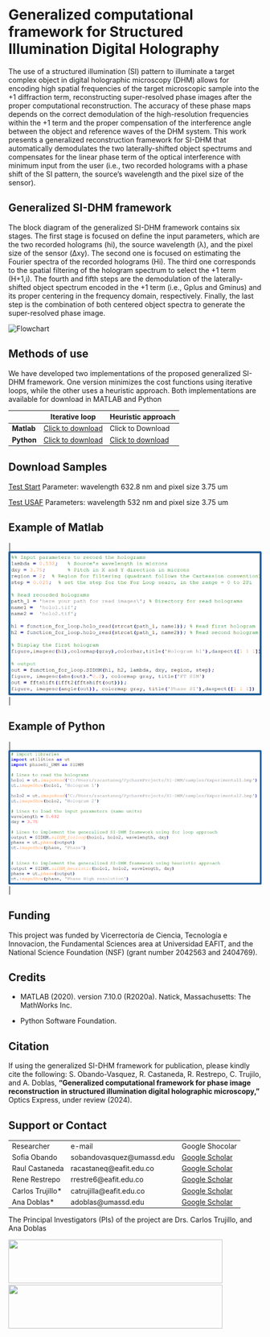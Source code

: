# Generalized computational framework for Structured Illumination Digital Holography
The use of a structured illumination (SI) pattern to illuminate a target complex object in digital holographic microscopy (DHM) allows for encoding high spatial frequencies of the target microscopic sample into the +1 diffraction term, reconstructing super-resolved phase images after the proper computational reconstruction. The accuracy of these phase maps depends on the correct demodulation of the high-resolution frequencies within the +1 term and the proper compensation of the interference angle between the object and reference waves of the DHM system. This work presents a generalized reconstruction framework for SI-DHM that automatically demodulates the two laterally-shifted object spectrums and compensates for the linear phase term of the optical interference with minimum input from the user (i.e., two recorded holograms with a phase shift of the SI pattern, the source’s wavelength and the pixel size of the sensor). 

## Generalized SI-DHM framework 
The block diagram of the generalized SI-DHM framework contains six stages. The first stage is focused on define the input parameters, which are the two recorded holograms (hi), the source wavelength (λ), and the pixel size of the sensor (Δxy). The second one is focused on estimating the Fourier spectra of the recorded holograms (Hi). The third one corresponds to the spatial filtering of the hologram spectrum to select the +1 term (H+1,i). The fourth and fifth steps are the demodulation of the laterally-shifted object spectrum encoded in the +1 term (i.e., Gplus and Gminus) and its proper centering in the frequency domain, respectively. Finally, the last step is the combination of both centered object spectra to generate the super-resolved phase image.


![Flowchart](/Images/flow.png)

## Methods of use
We have developed two implementations of the proposed generalized SI-DHM framework. One version minimizes the cost functions using iterative loops, while the other uses a heuristic approach. Both implementations are available for download in MATLAB and Python


<div class="table_component" role="region" tabindex="0">
<table>
    <thead>
        <tr>
            <th></th>
            <th>Iterative loop</th>
            <th>Heuristic approach</th>
        </tr>
    </thead>
    <tbody>
        <tr>
            <td><b>Matlab</b></td>
            <td><a href="https://drive.google.com/drive/folders/1Oz5mtYSKc5vJz513uIfBq5hGq6Ps58xu?usp=sharing" download>Click to download</a></td>
            <td>Click to Download</td>
        </tr>
        <tr>
            <td><b>Python</b></td>
            <td><a href="https://drive.google.com/drive/folders/18gG1earq-w9dI_Nl5ZCrUP7y6cUk4riR?usp=drive_link" download>Click to download</a></td>
            <td><a href="https://drive.google.com/drive/folders/18gG1earq-w9dI_Nl5ZCrUP7y6cUk4riR?usp=drive_link" download>Click to download</a></td>
        </tr>
    </tbody>
</table>
</div>


## Download Samples
<a href="https://github.com/sophiaresearchlaboratory/Blind-SI-DHM.io/tree/main/Samples/start">Test Start</a> 
Parameter: wavelength 632.8 nm and pixel size 3.75 um

<a href="https://github.com/sophiaresearchlaboratory/Blind-SI-DHM.io/tree/main/Samples/USAF">Test USAF</a> 
Parameters: wavelength 532 nm and pixel size 3.75 um

## Example of Matlab
| ![Descripción de la imagen](Images/Matlab.png) |

## Example of Python
| ![Descripción de la imagen](Images/python.png) |

## Funding
This project was funded by Vicerrectoría de Ciencia, Tecnología e Innovacion, the Fundamental Sciences area at Universidad EAFIT, and the National Science Foundation (NSF) (grant number 2042563 and 2404769).

## Credits
-	MATLAB (2020). version 7.10.0 (R2020a). Natick, Massachusetts: The MathWorks Inc.
*	Python Software Foundation. 

## Citation
If using the generalized SI-DHM framework for publication, please kindly cite the following: S. Obando-Vasquez, R. Castaneda, R. Restrepo, C. Trujilo, and A. Doblas, **“Generalized computational framework for phase image reconstruction in structured illumination digital holographic microscopy,”** Optics Express, under review (2024). 

## Support or Contact
<table>
    <tr>
        <td>Researcher</td>
        <td>e-mail</td>
        <td>Google Shocolar</td>
    </tr>
    <tr>
        <td>Sofia Obando</td>
        <td>sobandovasquez@umassd.edu</td>
        <td><a href="https://scholar.google.com/citations?user=01-dFrAAAAAJ&hl=es">Google Scholar</a></td>
    </tr>
    <tr>
        <td>Raul Castaneda</td>
        <td>racastaneq@eafit.edu.co</td>
        <td><a href="https://scholar.google.com.co/citations?user=RBtkL1oAAAAJ&hl=en">Google Scholar</a></td>
    </tr>
    <tr>
        <td>Rene Restrepo</td>
        <td>rrestre6@eafit.edu.co</td>
        <td><a href="https://scholar.google.com.co/citations?hl=en&user=nLcBLUwAAAAJ&view_op=list_works&sortby=pubdate">Google Scholar</a></td>
    </tr>
    <tr>
        <td>Carlos Trujillo*</td>
        <td>catrujilla@eafit.edu.co</td>
        <td><a href="https://scholar.google.com.co/citations?user=BKVrl2gAAAAJ&hl=en">Google Scholar</a></td>
    </tr>
    <tr>
        <td>Ana Doblas*</td>
        <td>adoblas@umassd.edu</td>
        <td><a href="https://scholar.google.com.co/citations?user=PvvDEMYAAAAJ&hl=en">Google Scholar</a></td>
    </tr>
</table>
The Principal Investigators (PIs) of the project are Drs. Carlos Trujillo, and Ana Doblas


<img src="https://raw.githubusercontent.com/sophiaresearchlaboratory/Blind-SI-DHM.io/refs/heads/main/Images/logo_OIRL.png" width="426" height="87"> <img src="https://raw.githubusercontent.com/sophiaresearchlaboratory/Blind-SI-DHM.io/refs/heads/main/Images/SOPHIA_RG.png" width="426" height="87">
